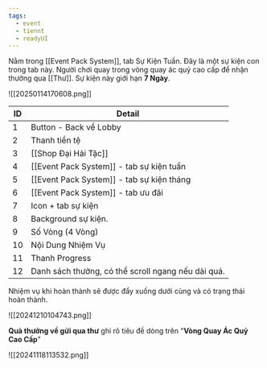 ```yaml
---
tags:
  - event
  - tiennt
  - readyUI
---
```

Nằm trong [[Event Pack System]], tab Sự Kiện Tuần. Đây là một sự kiện con trong tab này.
Người chơi quay trong vòng quay ác quỷ cao cấp để nhận thưởng qua [[Thư]].
Sự kiện này giới hạn **7 Ngày**.

![[20250114170608.png]]

| ID  | Detail                                             |
| --- | -------------------------------------------------- |
| 1   | Button - Back về Lobby                             |
| 2   | Thanh tiền tệ                                      |
| 3   | [[Shop Đại Hải Tặc]]                               |
| 4   | [[Event Pack System]] - tab sự kiện tuần           |
| 5   | [[Event Pack System]] - tab sự kiện tháng          |
| 6   | [[Event Pack System]] - tab ưu đãi                 |
| 7   | Icon + tab sự kiện                                 |
| 8   | Background sự kiện.                                |
| 9   | Số Vòng (4 Vòng)                                   |
| 10  | Nội Dung Nhiệm Vụ                                  |
| 11  | Thanh Progress                                     |
| 12  | Danh sách thưởng, có thể scroll ngang nếu dài quá. |

Nhiệm vụ khi hoàn thành sẽ được đẩy xuống dưới cùng và có trạng thái hoàn thành.

![[20241210104743.png]]

**Quà thưởng về gửi qua thư** ghi rõ tiêu đề dòng trên "**Vòng Quay Ác Quỷ Cao Cấp**"

![[20241118113532.png]]
